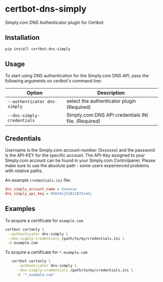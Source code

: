 # certbot-dns-simply

Simply.com DNS Authenticator plugin for Certbot.

## Installation

```sh
pip install certbot-dns-simply
```

## Usage

To start using DNS authentication for the Simply.com DNS API, pass the following arguments on certbot's command line:

| Option                       | Description                                         |
|------------------------------|-----------------------------------------------------|
| `--authenticator dns-simply` | select the authenticator plugin (Required)          |
| `--dns-simply-credentials`   | Simply.com DNS API credentials INI file. (Required) |

## Credentials

Username is the Simply.com account-number (Sxxxxxx) and the password is the API-KEY for the specific account.
The API-Key assigned to your Simply.com account can be found in your Simply.com Controlpanel.
Please make sure to use the absolute path - some users experienced problems with relative paths.

An example `credentials.ini` file:

```ini
dns_simply_account_name = Sxxxxxx
dns_simply_api_key = DSHJdsjh2812872sahj
```

## Examples
To acquire a certificate for `example.com`

```bash
certbot certonly \
 --authenticator dns-simply \
 --dns-simply-credentials /path/to/my/credentials.ini \
 -d example.com
```

To acquire a certificate for ``*.example.com``
```bash
   certbot certonly \
     --authenticator dns-simply \
     --dns-simply-credentials /path/to/my/credentials.ini \
     -d '*.example.com'
```
